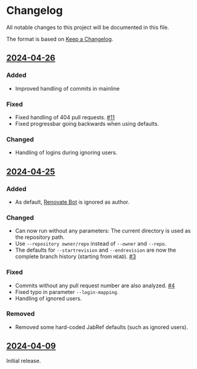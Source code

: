 # Changelog

All notable changes to this project will be documented in this file.

The format is based on [Keep a Changelog](https://keepachangelog.com/en/1.0.0/).

## [2024-04-26]

### Added

- Improved handling of commits in mainline

### Fixed

- Fixed handling of 404 pull requests. [#11](https://github.com/koppor/github-contributors-list/issues/11)
- Fixed progressbar going backwards when using defaults.

### Changed

- Handling of logins during ignoring users.

## [2024-04-25]

### Added

- As default, [Renovate Bot](https://www.mend.io/renovate/) is ignored as author.

### Changed

- Can now run without any parameters: The current directory is used as the repository path.
- Use `--repository owner/repo` instead of `--owner` and `--repo`.
- The defaults for `--startrevision` and `--endrevision` are now the complete branch history (starting from `HEAD`). [#3](https://github.com/koppor/github-contributors-list/issues/3)

### Fixed

- Commits without any pull request number are also analyzed. [#4](https://github.com/koppor/github-contributors-list/issues/4)
- Fixed typo in parameter `--login-mapping`.
- Handling of ignored users.

### Removed

- Removed some hard-coded JabRef defaults (such as ignored users).

## [2024-04-09]

Initial release.

[2024-04-26]: https://github.com/koppor/github-contributors-list/compare/2024-04-25...2024-04-26
[2024-04-25]: https://github.com/koppor/github-contributors-list/compare/2024-04-09...2024-04-25
[2024-04-09]: https://github.com/koppor/github-contributors-list/releases/tag/2024-04-09

<!-- markdownlint-disable-file MD024 -->
